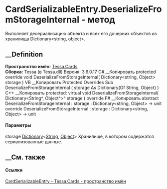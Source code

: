 # CardSerializableEntry.DeserializeFromStorageInternal - метод
Выполняет десериализацию объекта и всех его дочерних объектов из хранилища
Dictionary<string, object>.
## __Definition
 **Пространство имён:** [Tessa.Cards](N_Tessa_Cards.htm)  
 **Сборка:** Tessa (в Tessa.dll) Версия: 3.6.0.17
C# __Копировать
     protected override void DeserializeFromStorageInternal(
    	Dictionary<string, Object> storage
    )
VB __Копировать
     Protected Overrides Sub DeserializeFromStorageInternal ( 
    	storage As Dictionary(Of String, Object)
    )
C++ __Копировать
     protected:
    virtual void DeserializeFromStorageInternal(
    	Dictionary<String^, Object^>^ storage
    ) override
F# __Копировать
     abstract DeserializeFromStorageInternal : 
            storage : Dictionary<string, Object> -> unit 
    override DeserializeFromStorageInternal : 
            storage : Dictionary<string, Object> -> unit 
#### Параметры
storage
[Dictionary](https://learn.microsoft.com/dotnet/api/system.collections.generic.dictionary-2)<[String](https://learn.microsoft.com/dotnet/api/system.string),
[Object](https://learn.microsoft.com/dotnet/api/system.object)>
    Хранилище, в котором содержатся сериализованные данные.
##  __См. также
#### Ссылки
[CardSerializableEntry - ](T_Tessa_Cards_CardSerializableEntry.htm)
[Tessa.Cards - пространство имён](N_Tessa_Cards.htm)
